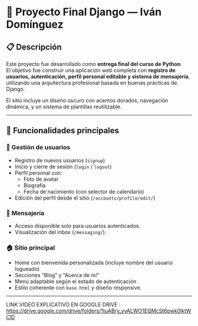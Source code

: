 # 🧠 Proyecto Final Django — Iván Domínguez

## 📋 Descripción

Este proyecto fue desarrollado como **entrega final del curso de Python**.  
El objetivo fue construir una aplicación web completa con **registro de usuarios, autenticación, perfil personal editable y sistema de mensajería**, utilizando una arquitectura profesional basada en buenas prácticas de Django.

El sitio incluye un diseño oscuro con acentos dorados, navegación dinámica, y un sistema de plantillas reutilizable.

---

## 🚀 Funcionalidades principales

### 👤 Gestión de usuarios
- Registro de nuevos usuarios (`signup`)
- Inicio y cierre de sesión (`login` / `logout`)
- Perfil personal con:
  - Foto de avatar
  - Biografía
  - Fecha de nacimiento (con selector de calendario)
- Edición del perfil desde el sitio (`/accounts/profile/edit/`)

### 💬 Mensajería
- Acceso disponible solo para usuarios autenticados.
- Visualización del inbox (`/messaging/`).

### 🏠 Sitio principal
- Home con bienvenida personalizada (incluye nombre del usuario logueado)
- Secciones “Blog” y “Acerca de mí”
- Menú adaptable según el estado de autenticación
- Estilo coherente con `base.html` y diseño responsive.

---

LINK VIDEO EXPLICATIVO EN GOOGLE DRIVE :   https://drive.google.com/drive/folders/1tuABry_yvALWO1EQMcSt6pwk0lktWClD   


